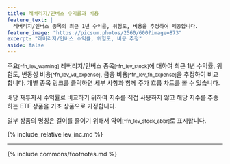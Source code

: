 ```yaml
---
title: 레버리지/인버스 수익률과 비용
feature_text: |
  레버리지/인버스 종목의 최근 1년 수익률, 위험도, 비용을 추정하여 제공합니다.
feature_image: "https://picsum.photos/2560/600?image=873"
excerpt: "레버리지/인버스 수익률, 위험도, 비용 추정"
aside: false
---
```


주요<small>[^fn_lev_warning]</small> 레버리지/인버스 종목<small>[^fn_lev_stock]</small>에 대하여 최근 1년 수익률, 위험도, 변동성 비용<small>[^fn_lev_vd_expense]</small>, 금융 비용<small>[^fn_lev_fn_expense]</small>을 추정하여 비교합니다. 개별 종목 링크를 클릭하면 세부 사항과 함께 주가 흐름 차트를 볼 수 있습니다.

배당 재투자시 수익률로 비교하기 위하여 지수를 직접 사용하지 않고 해당 지수를 추종하는 ETF 상품을 기초 상품으로 가정합니다.

일부 상품의 명칭은 길이를 줄이기 위해서 약어<small>[^fn_lev_stock_abbr]</small>로 표시합니다.

{% include_relative lev_inc.md %}

---
{% include commons/footnotes.md %}
